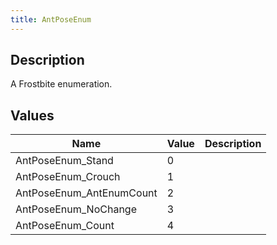 ```yaml
---
title: AntPoseEnum
---
```

## Description

A Frostbite enumeration.

## Values

| Name                      | Value | Description |
| ------------------------- | ----- | ----------- |
| AntPoseEnum\_Stand        | 0     |             |
| AntPoseEnum\_Crouch       | 1     |             |
| AntPoseEnum\_AntEnumCount | 2     |             |
| AntPoseEnum\_NoChange     | 3     |             |
| AntPoseEnum\_Count        | 4     |             |
